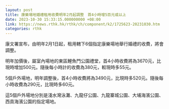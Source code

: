 ```yaml
---
layout: post
title: 康樂場地婚禮租用收費明年2月起調整　首4小時增5百元或以上
date: 2023-10-30 15:33:15.000000000 +08:00
link: https://news.rthk.hk/rthk/ch/component/k2/1725623-20231030.htm
categories: rthk
---
```


康文署宣布，由明年2月1日起，租用轄下6個指定康樂場地舉行婚禮的收費，將會調整。

明年加價後，屬室內場地的東區鯉魚門公園禮堂，首4小時收費將為3670元，比現時增加500元。隨後每小時計的收費為380元，較現時多55元。

5個戶外場地，明年調整後，首4小時收費將為3490元，比現時多520元。隨後每小時收費為290元，比現時多60元。

這5個戶外場地分別是淺水灣泳灘、九龍仔公園、九龍寨城公園、大埔海濱公園、西貢海濱公園的指定場地。
